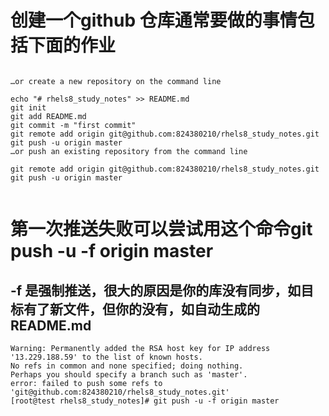# 创建一个github 仓库通常要做的事情包括下面的作业
```

…or create a new repository on the command line
 
echo "# rhels8_study_notes" >> README.md
git init
git add README.md
git commit -m "first commit"
git remote add origin git@github.com:824380210/rhels8_study_notes.git
git push -u origin master
…or push an existing repository from the command line
 
git remote add origin git@github.com:824380210/rhels8_study_notes.git
git push -u origin master


```
# 第一次推送失败可以尝试用这个命令git push -u -f origin master
## -f 是强制推送，很大的原因是你的库没有同步，如目标有了新文件，但你的没有，如自动生成的README.md
```
Warning: Permanently added the RSA host key for IP address '13.229.188.59' to the list of known hosts.
No refs in common and none specified; doing nothing.
Perhaps you should specify a branch such as 'master'.
error: failed to push some refs to 'git@github.com:824380210/rhels8_study_notes.git'
[root@test rhels8_study_notes]# git push -u -f origin master




```
